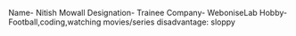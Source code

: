 Name- Nitish Mowall
Designation- Trainee
Company- WeboniseLab 
Hobby- Football,coding,watching movies/series
disadvantage: sloppy
